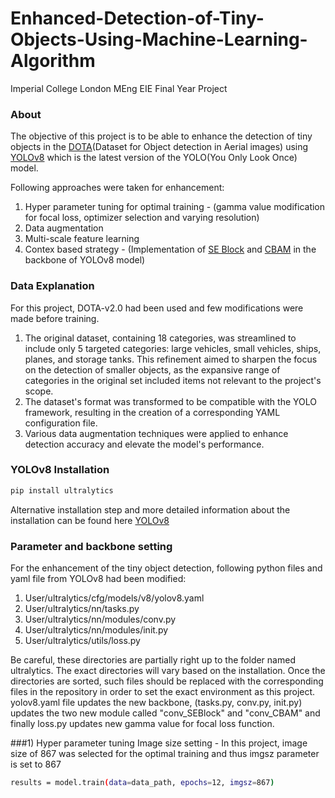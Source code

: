 # Enhanced-Detection-of-Tiny-Objects-Using-Machine-Learning-Algorithm
Imperial College London MEng EIE Final Year Project
### About
The objective of this project is to be able to enhance the detection of tiny objects in the [DOTA](https://captain-whu.github.io/DOTA/dataset.html)(Dataset for Object detection in Aerial images) using [YOLOv8](https://github.com/ultralytics/ultralytics) which is the latest version of the YOLO(You Only Look Once) model.

Following approaches were taken for enhancement:
1) Hyper parameter tuning for optimal training - (gamma value modification for focal loss, optimizer selection and varying resolution)
2) Data augmentation
3) Multi-scale feature learning
4) Contex based strategy - (Implementation of [SE Block](https://github.com/hujie-frank/SENet?tab=readme-ov-file) and [CBAM](https://arxiv.org/abs/1807.06521) in the backbone of YOLOv8 model)

### Data Explanation
For this project, DOTA-v2.0 had been used and few modifications were made before training.
1) The original dataset, containing 18 categories, was streamlined to include only 5 targeted categories: large vehicles, small vehicles, ships, planes, and storage tanks. This refinement aimed to sharpen the focus on the detection of smaller objects, as the expansive range of categories in the original set included items not relevant to the project's scope.
2) The dataset's format was transformed to be compatible with the YOLO framework, resulting in the creation of a corresponding YAML configuration file. 
3) Various data augmentation techniques were applied to enhance detection accuracy and elevate the model's performance.

### YOLOv8 Installation
```bash
pip install ultralytics
```
Alternative installation step and more detailed information about the installation can be found here [YOLOv8](https://github.com/ultralytics/ultralytics)


### Parameter and backbone setting
For the enhancement of the tiny object detection, following python files and yaml file from YOLOv8 had been modified:
1) User/ultralytics/cfg/models/v8/yolov8.yaml
2) User/ultralytics/nn/tasks.py
3) User/ultralytics/nn/modules/conv.py
4) User/ultralytics/nn/modules/init.py
5) User/ultralytics/utils/loss.py
   
Be careful, these directories are partially right up to the folder named ultralytics. The exact directories will vary based on the installation.
Once the directories are sorted, such files should be replaced with the corresponding files in the repository in order to set the exact environment as this project.
yolov8.yaml file updates the new backbone, (tasks.py, conv.py, init.py) updates the two new module called "conv_SEBlock" and "conv_CBAM" and finally loss.py updates new gamma value for focal loss function.

###1) Hyper parameter tuning
Image size setting - In this project, image size of 867 was selected for the optimal training and thus imgsz parameter is set to 867
```bash
results = model.train(data=data_path, epochs=12, imgsz=867)
```

